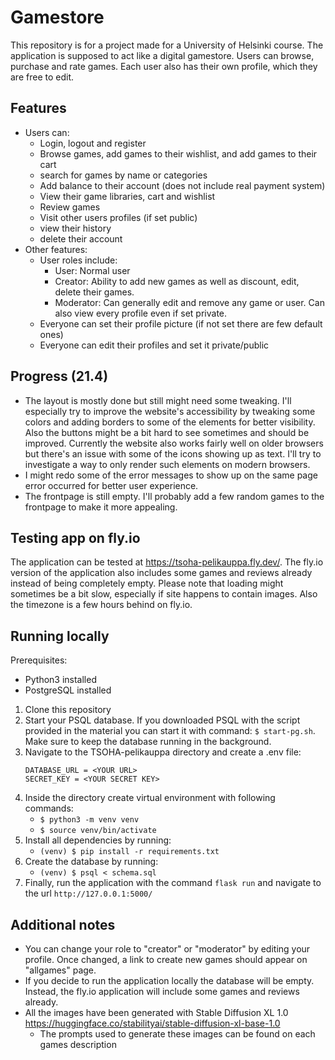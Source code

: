 # Gamestore
This repository is for a project made for a University of Helsinki course. The application is supposed to act like a digital gamestore. Users can browse, purchase and rate games. Each user also has their own profile, which they are free to edit.

## Features
- Users can:
   - Login, logout and register
   - Browse games, add games to their wishlist, and add games to their cart
   - search for games by name or categories
   - Add balance to their account (does not include real payment system)
   - View their game libraries, cart and wishlist
   - Review games
   - Visit other users profiles (if set public)
   - view their history
   - delete their account
- Other features:
   - User roles include:
      - User: Normal user
      - Creator: Ability to add new games as well as discount, edit, delete their games.
      - Moderator: Can generally edit and remove any game or user. Can also view every profile even if set private.
   - Everyone can set their profile picture (if not set there are few default ones)
   - Everyone can edit their profiles and set it private/public

## Progress (21.4)
- The layout is mostly done but still might need some tweaking. I'll especially try to improve the website's accessibility by tweaking some colors and adding borders to some of the elements for better visibility. Also the buttons might be a bit hard to see sometimes and should be improved. Currently the website also works fairly well on older browsers but there's an issue with some of the icons showing up as text. I'll try to investigate a way to only render such elements on modern browsers.
- I might redo some of the error messages to show up on the same page error occurred for better user experience.
- The frontpage is still empty. I'll probably add a few random games to the frontpage to make it more appealing.

## Testing app on fly.io
The application can be tested at https://tsoha-pelikauppa.fly.dev/. The fly.io version of the application also includes some games and reviews already instead of being completely empty. Please note that loading might sometimes be a bit slow, especially if site happens to contain images. Also the timezone is a few hours behind on fly.io.

##  Running locally
Prerequisites:
- Python3 installed
- PostgreSQL installed

1. Clone this repository
2. Start your PSQL database. If you downloaded PSQL with the script provided in the material you can start it with command: `$ start-pg.sh`. Make sure to keep the database running in the background.
3. Navigate to the TSOHA-pelikauppa directory and create a .env file:
   ```
   DATABASE_URL = <YOUR URL>
   SECRET_KEY = <YOUR SECRET KEY>
   ```
4. Inside the directory create virtual environment with following commands:
     - `$ python3 -m venv venv`
     - `$ source venv/bin/activate`
5. Install all dependencies by running:
     - `(venv) $ pip install -r requirements.txt`
6. Create the database by running:
     - `(venv) $ psql < schema.sql`
7. Finally, run the application with the command `flask run` and navigate to the url `http://127.0.0.1:5000/`

## Additional notes 
- You can change your role to "creator" or "moderator" by editing your profile. Once changed, a link to create new games should appear on "allgames" page.
- If you decide to run the application locally the database will be empty. Instead, the fly.io application will include some games and reviews already.
- All the images have been generated with Stable Diffusion XL 1.0 https://huggingface.co/stabilityai/stable-diffusion-xl-base-1.0
    - The prompts used to generate these images can be found on each games description